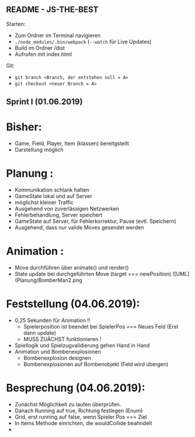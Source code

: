 ## README - JS-THE-BEST


Starten:
 
 - Zum Ordner im Terminal navigieren
 - ```./node_modules/.bin/webpack``` (```--watch``` für Live Updates)
 - Build im Ordner /dist 
 - Aufrufen mit index.html



Git:
 - ```git branch <Branch, der entstehen soll = A>```
 - ```git checkout <neuer Branch = A>```

## Sprint I (01.06.2019)

# Bisher:
 - Game, Field, Player, Item (klassen) bereitgstellt
 - Darstellung möglich

# Planung :
 - Kommunikation schlank halten
 - GameState lokal und auf Server
  - möglichst kleiner Traffic
  - Ausgehend von zuverlässigen Netzwerken
  - Fehlerbehandlung, Server speichert  
  - GameState auf Server, für Fehlerkorrektur, Pause (evtl. Speichern)
 - Ausgehend, dass nur valide Moves gesendet werden

# Animation :
 - Move durchführen über animate() und render()
 - State update bei durchgeführten Move (target === newPosition)
![UML](Planung/BomberMan2.png



# Feststellung (04.06.2019):
 - 0,25 Sekunden für Animation !!
	- Spielerposition ist beendet bei SpielerPos === Neues Feld (Erst dann update)
	- MUSS ZUÄCHST funktionieren !
 - Spiellogik und Spielzugvalidierung gehen Hand in Hand
 - Animation und Bombenexplosionen
 	- Bombenexplosion designen
	- Bombenexplosionen auf Bombenobjekt (Feld wird übergen)

# Besprechung (04.06.2019):
 - Zunächst Möglichkeit zu laufen überprüfen.
 - Danach Running auf true, Richtung festlegen (Enum)
 - Grid, erst running auf false, wenn Spieler Pos === Ziel
 - In Items Methode einrichten, die wouldCollide beahndelt
 - 
